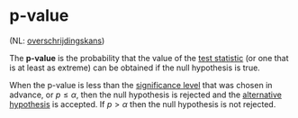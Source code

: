 # p-value

(NL: [overschrijdingskans](../nl/overschrijdingskans.md))

The **p-value** is the probability that the value of the [test statistic](test-statistic.md) (or one that is at least as extreme) can be obtained if the null hypothesis is true.

When the p-value is less than the [significance level](significance-level.md) that was chosen in advance, or $p \leq \alpha$, then the null hypothesis is rejected and the [alternative hypothesis](alternative-hypothesis.md) is accepted. If $p > \alpha$ then the null hypothesis is not rejected.
